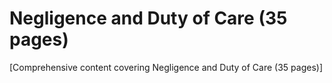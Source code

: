 # Negligence and Duty of Care (35 pages)

[Comprehensive content covering Negligence and Duty of Care (35 pages)]
